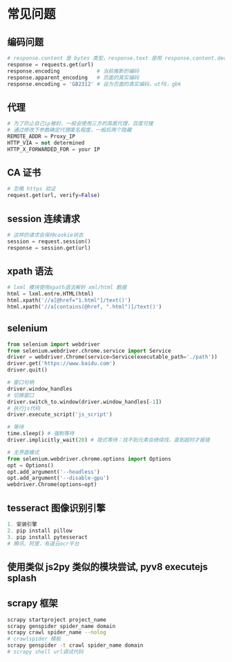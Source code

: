 # 常见问题

## 编码问题

```python
# response.content 是 bytes 类型，response.text 是用 response.content.decode(xx) 推断解码,一般是错的
response = requests.get(url)
response.encoding            # 当前推断的编码
response.apparent_encoding   # 页面的真实编码
response.encoding = 'GB2312' # 设为页面的真实编码，utf8，gbk
```

## 代理

```python
# 为了防止自己ip被封，一般会使用三方的高匿代理，百度可搜
# 通过修改下参数确定代理匿名程度，一般后两个隐藏
REMOTE_ADDR = Proxy_IP
HTTP_VIA = not determined
HTTP_X_FORWARDED_FOR = your IP
```

## CA 证书

```python
# 忽略 https 验证
request.get(url, verify=False)
```

## session 连续请求

```python
# 这样的请求会保持cookie状态
session = request.session()
response = session.get(url)
```

## xpath 语法

```python
# lxml 模块使用xpath语法解析 xml/html 数据
html = lxml.entre.HTML(html)
html.xpath('//a[@href="1.html"]/text()')
html.xpath('//a[contains(@href, ".html")]/text()')
```

## selenium

```python
from selenium import webdriver
from selenium.webdriver.chrome.service import Service
driver = webdriver.Chrome(service=Service(executable_path='./path'))
driver.get('https://www.baidu.com')
driver.quit()

# 窗口句柄
driver.window_handles
# 切换窗口
driver.switch_to.window(driver.window_handles[-1])
# 执行js代码
driver.execute_script('js_script')

# 等待
time.sleep() # 强制等待
driver.implicitly_wait(20) # 隐式等待：找不到元素会继续找，直到超时才报错

# 无界面模式
from selenium.webdriver.chrome.options import Options
opt = Options()
opt.add_argument('--headless')
opt.add_argument('--disable-gpu')
webdriver.Chrome(options=opt)
```

## tesseract 图像识别引擎

```python
1. 安装引擎
2. pip install pillow
3. pip install pytesseract
# 腾讯，阿里，有道云ocr平台
```

## 使用类似 js2py 类似的模块尝试, pyv8 executejs splash

## scrapy 框架

```bash
scrapy startproject project_name
scrapy genspider spider_name domain
scrapy crawl spider_name --nolog
# crawlspider 模板
scrapy genspider -t crawl spider_name domain
# scrapy shell url调试代码
```
